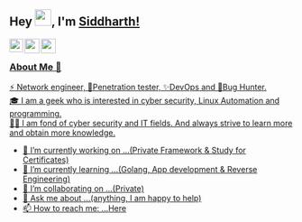 ## Hey <img src="https://github.com/TheDudeThatCode/TheDudeThatCode/blob/master/Assets/Hi.gif" width="29px">, I'm [Siddharth!](https://siddharth-rajput.github.io/) 

<a href="https://www.linkedin.com/in/sid-rajput/">
  <img align="left" width="24px" src="https://cdn.jsdelivr.net/npm/simple-icons@v3/icons/linkedin.svg"  />
</a>
<a href="https://twitter.com/Sidrajput1998">
  <img align="left" width="26px" src="https://cdn.jsdelivr.net/npm/simple-icons@v3/icons/twitter.svg" />
</a>
<a href="mailto:siddharthrajputbhopal@gmail.com">
  <img align="left" width="26px" src="https://cdn.jsdelivr.net/npm/simple-icons@v3/icons/gmail.svg" />
<!-- </a>
<a href="http:">
  <img align="left" width="26px" src="https://cdn.jsdelivr.net/npm/simple-icons@v3/icons/medium.svg" />
</a> -->
<br />

### About Me 🚀
⚡ Network engineer, 🔭Penetration tester, ✨DevOps and 👾Bug Hunter. </br>
🎓 I am a geek who is interested in cyber security, Linux Automation and programming. </br>
👨‍💻 I am fond of cyber security and IT fields. And always strive to learn more and obtain more knowledge. </br>


- 🔭 I’m currently working on ...(Private Framework & Study for Certificates)
- 🌱 I’m currently learning ...(Golang, App development & Reverse Engineering)
- 👯 I’m collaborating on ...(Private)
- 💬 Ask me about ...(anything, I am happy to help)
- 📫 How to reach me: ...[Here](https://www.linkedin.com/in/sid-rajput/)
<!--- 😄 Pronouns: ...
- ⚡ Fun fact: ...-->

[comment]: <> (# CVE:)

<!--
**Siddharth-Rajput/Siddharth-Rajput** is a ✨ _special_ ✨ repository because its `README.md` (this file) appears on your GitHub profile.
